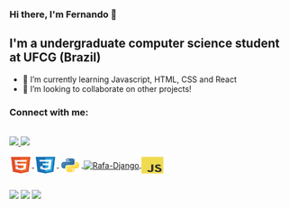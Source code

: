 <!-- - 👋 Hi, I’m @fernandocandeiatorres
- 👀 I’m interested in Programming
- 🌱 I’m currently learning JavaScript, HTML, CSS and React
- 💞️ I’m looking to collaborate on begginer python/django projects
- 📫 How to reach me: candeiatorresfernando@gmail.com

<!---
fernandocandeiatorres/fernandocandeiatorres is a ✨ special ✨ repository because its `README.md` (this file) appears on your GitHub profile.
You can click the Preview link to take a look at your changes.
---> 
### Hi there, I'm Fernando 👋

## I'm a undergraduate computer science student at UFCG (Brazil)

- 🌱 I’m currently learning Javascript, HTML, CSS and React
- 👯 I’m looking to collaborate on other projects!

### Connect with me:

<br />
 <div>
  <a href="https://github.com/fernandocandeiatorres">
  <img height="180em" src="https://github-readme-stats.vercel.app/api?username=fernandocandeiatorres&show_icons=true&theme=dracula&include_all_commits=true&count_private=true"/>
  <img height="180em" src="https://github-readme-stats.vercel.app/api/top-langs/?username=fernandocandeiatorres&layout=compact&langs_count=7&theme=dracula"/>
</div>
<div style="display: inline_block"><br>
  <img align="center" alt="Rafa-HTML" height="30" width="40" src="https://raw.githubusercontent.com/devicons/devicon/master/icons/html5/html5-original.svg">
  <img align="center" alt="Rafa-CSS" height="30" width="40" src="https://raw.githubusercontent.com/devicons/devicon/master/icons/css3/css3-original.svg">
  <img align="center" alt="Rafa-Python" height="30" width="40" src="https://raw.githubusercontent.com/devicons/devicon/master/icons/python/python-original.svg">
  <img align="center" alt="Rafa-Django" height="30" width="60" src="https://img.shields.io/badge/Django-092E20?style=for-the-badge&logo=django&logoColor=white">
 <img align="center" alt="Rafa-JS" height="30" width="40" src="https://github.com/devicons/devicon/blob/master/icons/javascript/javascript-original.svg">
</div>
  
  ##
 
<div> 
  <a href="https://instagram.com/fernandocandei" target="_blank"><img src="https://img.shields.io/badge/-Instagram-%23E4405F?style=for-the-badge&logo=instagram&logoColor=white" target="_blank"></a>
  <a href = "mailto:contato@candeiatorresfernando"><img src="https://img.shields.io/badge/-Gmail-%23333?style=for-the-badge&logo=gmail&logoColor=white" target="_blank"></a>
  <a href="https://www.linkedin.com/in/fernando-candeia-torres-533667207/" target="_blank"><img src="https://img.shields.io/badge/-LinkedIn-%230077B5?style=for-the-badge&logo=linkedin&logoColor=white" target="_blank"></a> 
 

 
</div>


